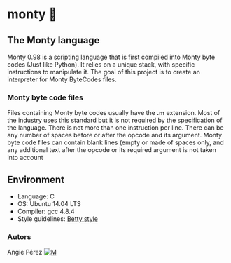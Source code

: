 # monty :clown_face: #
## The Monty language ##
Monty 0.98 is a scripting language that is first compiled into Monty byte codes (Just like Python). It relies on a unique stack, with specific instructions to manipulate it. The goal of this project is to create an interpreter for Monty ByteCodes files.
### Monty byte code files ###
Files containing Monty byte codes usually have the **.m** extension. Most of the industry uses this standard but it is not required by the specification of the language. There is not more than one instruction per line. There can be any number of spaces before or after the opcode and its argument.
Monty byte code files can contain blank lines (empty or made of spaces only, and any additional text after the opcode or its required argument is not taken into account
## Environment ##
* Language: C
* OS: Ubuntu 14.04 LTS
* Compiler: gcc 4.8.4
* Style guidelines: [Betty style](https://github.com/holbertonschool/Betty/wiki)
### Autors ##
Angie Pérez [![M](https://upload.wikimedia.org/wikipedia/fr/thumb/c/c8/Twitter_Bird.svg/30px-Twitter_Bird.svg.png)](https://twitter.com/xiommyperez)

